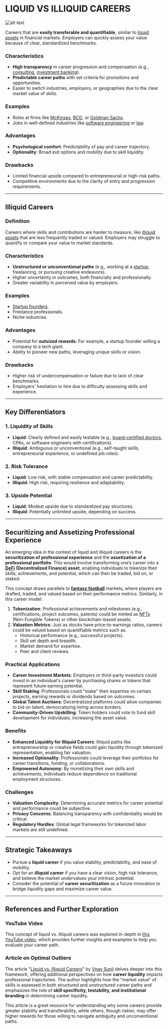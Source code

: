 # LIQUID VS ILLIQUID CAREERS

![alt text](../../../LITERARY_PRODUCTS/JOES_NOTES/MISC/image-6.png)

Careers that are **easily transferable and quantifiable**, similar to [liquid assets](liquid_assets.md) in financial markets. Employers can quickly assess your value because of clear, standardized benchmarks.

### Characteristics

* **High transparency** in career progression and compensation (e.g., [consulting](consulting.md), [investment banking](investment_banking.md)).
* **Predictable career paths** with set criteria for promotions and opportunities.
* Easier to switch industries, employers, or geographies due to the clear market value of skills.

### Examples

* Roles at firms like [McKinsey](../MCKINSEY.md), [BCG](bcg.md), or [Goldman Sachs](broken-reference).
* Jobs in well-defined industries like [software engineering](../TECHNOLOGY/software_engineering.md) or [law](law.md).

### Advantages

* **Psychological comfort**: Predictability of pay and career trajectory.
* **Optionality**: Broad exit options and mobility due to skill liquidity.

### Drawbacks

* Limited financial upside compared to entrepreneurial or high-risk paths.
* Competitive environments due to the clarity of entry and progression requirements.

***

## Illiquid Careers

### Definition

Careers where skills and contributions are harder to measure, like [illiquid assets](illiquid_assets.md) that are less frequently traded or valued. Employers may struggle to quantify or compare your value to market standards.

### Characteristics

* **Unstructured or unconventional paths** (e.g., working at a [startup](../BUSINESS/startup.mdS/startup.md), freelancing, or pursuing creative endeavors).
* Higher uncertainty in outcomes, both financially and professionally.
* Greater variability in perceived value by employers.

### Examples

* [Startup founders](../BUSINESS/startup_founders.md_founders.md).
* Freelance professionals.
* Niche industries.

### Advantages

* Potential for **outsized rewards**: For example, a startup founder selling a company to a tech giant.
* Ability to pioneer new paths, leveraging unique skills or vision.

### Drawbacks

* Higher risk of undercompensation or failure due to lack of clear benchmarks.
* Employers' hesitation to hire due to difficulty assessing skills and experience.

***

## Key Differentiators

### 1. Liquidity of Skills

* **Liquid**: Clearly defined and easily testable (e.g., [board-certified doctors](broken-reference), CPAs, or software engineers with certifications).
* **Illiquid**: Ambiguous or unconventional (e.g., self-taught skills, entrepreneurial experience, or undefined job roles).

### 2. Risk Tolerance

* **Liquid**: Low risk, with stable compensation and career predictability.
* **Illiquid**: High risk, requiring resilience and adaptability.

### 3. Upside Potential

* **Liquid**: Modest upside due to standardized pay structures.
* **Illiquid**: Potentially unlimited upside, depending on success.

***

## Securitizing and Assetizing Professional Experience

An emerging idea in the context of liquid and illiquid careers is the **securitization of professional experience** and the **assetization of a professional portfolio**. This would involve transforming one’s career into a [**DeFi**](../CRYPTO/DEFI.MD) **(Decentralized Finance) asset**, enabling individuals to tokenize their skills, achievements, and potential, which can then be traded, bid on, or staked.

This concept draws parallels to [**fantasy football**](fantasy_football.md) markets, where players are drafted, traded, and valued based on their performance metrics. Similarly, in this career model:

1. **Tokenization**: Professional achievements and milestones (e.g., certifications, project outcomes, patents) could be minted as [NFTs](nfts.md) (Non-Fungible Tokens) or other blockchain-based assets.
2. **Valuation Metrics**: Just as stocks have price-to-earnings ratios, careers could be valued based on quantifiable metrics such as:
   * Historical performance (e.g., successful projects).
   * Skill set depth and breadth.
   * Market demand for expertise.
   * Peer and client reviews.

### Practical Applications

* **Career Investment Markets**: Employers or third-party investors could invest in an individual's career by purchasing shares or tokens that represent future earning potential.
* **Skill Staking**: Professionals could "stake" their expertise on certain projects, earning rewards or dividends based on outcomes.
* **Global Talent Auctions**: Decentralized platforms could allow companies to bid on talent, democratizing hiring across borders.
* **Community-Driven Upskilling**: Token holders could vote to fund skill development for individuals, increasing the asset value.

### Benefits

* **Enhanced Liquidity for Illiquid Careers**: Illiquid paths like entrepreneurship or creative fields could gain liquidity through tokenized representation, enabling fair valuation.
* **Increased Optionality**: Professionals could leverage their portfolios for career transitions, funding, or collaborations.
* **Empowered Autonomy**: By monetizing their own skills and achievements, individuals reduce dependence on traditional employment structures.

### Challenges

* **Valuation Complexity**: Determining accurate metrics for career potential and performance could be subjective.
* **Privacy Concerns**: Balancing transparency with confidentiality would be critical.
* **Regulatory Hurdles**: Global legal frameworks for tokenized labor markets are still undefined.

***

## Strategic Takeaways

* Pursue a **liquid career** if you value stability, predictability, and ease of mobility.
* Opt for an **illiquid career** if you have a clear vision, high risk tolerance, and believe the market undervalues your intrinsic potential.
* Consider the potential of **career securitization** as a future innovation to bridge liquidity gaps and maximize career value.

***

## References and Further Exploration

### YouTube Video

This concept of liquid vs. illiquid careers was explored in-depth in [this YouTube video](https://youtu.be/MS5q3NnwsO4), which provides further insights and examples to help you evaluate your career path.

### Article on Optimal Outliers

The article "[Liquid vs. Illiquid Careers](https://www.optimaloutliers.com/p/liquid-vs-illiquid-careers)" by [Vnav Sunil](../VNAV_SUNIL.md) delves deeper into this framework, offering additional perspectives on how **career liquidity** impacts professional trajectories. The author highlights how the "market value" of skills is assessed in both structured and unstructured career paths and emphasizes the role of **skill specificity, testability, and institutional branding** in determining career liquidity.

This article is a great resource for understanding why some careers provide greater stability and transferability, while others, though riskier, may offer higher rewards for those willing to navigate ambiguity and unconventional paths.
